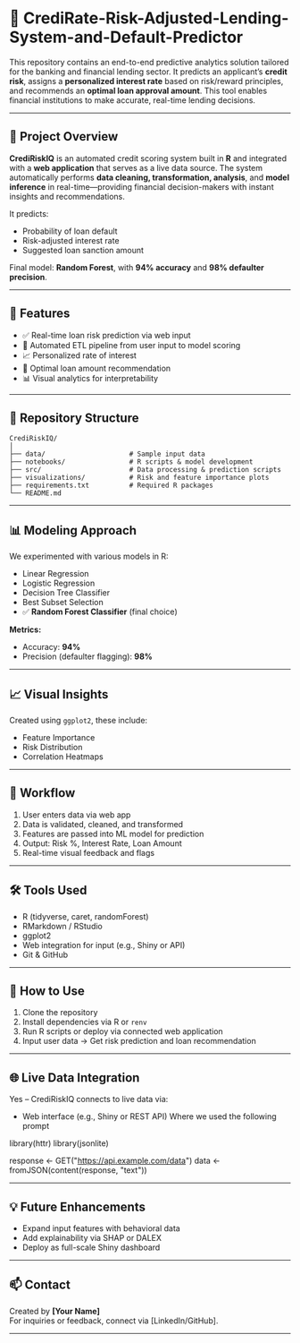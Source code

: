 # 🏦  CrediRate-Risk-Adjusted-Lending-System-and-Default-Predictor

This repository contains an end-to-end predictive analytics solution tailored for the banking and financial lending sector. It predicts an applicant’s **credit risk**, assigns a **personalized interest rate** based on risk/reward principles, and recommends an **optimal loan approval amount**. This tool enables financial institutions to make accurate, real-time lending decisions.

---

## 🚀 Project Overview

**CrediRiskIQ** is an automated credit scoring system built in **R** and integrated with a **web application** that serves as a live data source. The system automatically performs **data cleaning, transformation, analysis**, and **model inference** in real-time—providing financial decision-makers with instant insights and recommendations.

It predicts:
- Probability of loan default
- Risk-adjusted interest rate
- Suggested loan sanction amount

Final model: **Random Forest**, with **94% accuracy** and **98% defaulter precision**.

---

## 🔧 Features

- ✅ Real-time loan risk prediction via web input
- 🔄 Automated ETL pipeline from user input to model scoring
- 📈 Personalized rate of interest
- 🏦 Optimal loan amount recommendation
- 📊 Visual analytics for interpretability

---

## 📁 Repository Structure

```
CrediRiskIQ/
│
├── data/                     # Sample input data
├── notebooks/                # R scripts & model development
├── src/                      # Data processing & prediction scripts
├── visualizations/           # Risk and feature importance plots
├── requirements.txt          # Required R packages
└── README.md
```

---

## 📊 Modeling Approach

We experimented with various models in R:
- Linear Regression
- Logistic Regression
- Decision Tree Classifier
- Best Subset Selection
- ✅ **Random Forest Classifier** (final choice)

**Metrics:**
- Accuracy: **94%**
- Precision (defaulter flagging): **98%**

---

## 📈 Visual Insights

Created using `ggplot2`, these include:
- Feature Importance
- Risk Distribution
- Correlation Heatmaps

---

## 🔄 Workflow

1. User enters data via web app
2. Data is validated, cleaned, and transformed
3. Features are passed into ML model for prediction
4. Output: Risk %, Interest Rate, Loan Amount
5. Real-time visual feedback and flags

---

## 🛠 Tools Used

- R (tidyverse, caret, randomForest)
- RMarkdown / RStudio
- ggplot2
- Web integration for input (e.g., Shiny or API)
- Git & GitHub

---

## 📌 How to Use

1. Clone the repository
2. Install dependencies via R or `renv`
3. Run R scripts or deploy via connected web application
4. Input user data → Get risk prediction and loan recommendation

---

## 🌐 Live Data Integration

Yes – CrediRiskIQ connects to live data via:
- Web interface (e.g., Shiny or REST API)
Where we used the following prompt


library(httr)
library(jsonlite)

response <- GET("https://api.example.com/data")
data <- fromJSON(content(response, "text"))



---

## 💡 Future Enhancements

- Expand input features with behavioral data
- Add explainability via SHAP or DALEX
- Deploy as full-scale Shiny dashboard

---

## 📫 Contact

Created by **[Your Name]**  
For inquiries or feedback, connect via [LinkedIn/GitHub].

---
